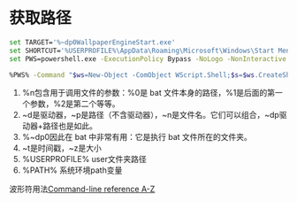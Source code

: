 # 获取路径

```bash
set TARGET='%~dp0WallpaperEngineStart.exe'
set SHORTCUT='%USERPROFILE%\AppData\Roaming\Microsoft\Windows\Start Menu\Programs\Startup\WallpaperEngineStart.lnk'
set PWS=powershell.exe -ExecutionPolicy Bypass -NoLogo -NonInteractive -NoProfile

%PWS% -Command "$ws=New-Object -ComObject WScript.Shell;$s=$ws.CreateShortcut(%SHORTCUT%); $S.TargetPath=%TARGET%; $S.Save()"
```

1. %n包含用于调用文件的参数：%0是 bat 文件本身的路径，%1是后面的第一个参数，%2是第二个等等。
2. ~d是驱动器，~p是路径（不含驱动器），~n是文件名。它们可以组合，~dp驱动器+路径也是如此。
3. %~dp0因此在 bat 中非常有用：它是执行 bat 文件所在的文件夹。
4. ~t是时间戳，~z是大小
5. %USERPROFILE% user文件夹路径
6. %PATH% 系统环境path变量

波形符用法[Command-line reference A-Z](https://learn.microsoft.com/en-us/previous-versions/windows/it-pro/windows-xp/bb490890(v=technet.10)?redirectedfrom=MSDN)